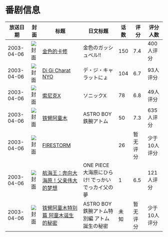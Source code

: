 # 番剧信息

|放送日期|封面|标题|日文标题|话数|评分|评分人数|
|---|---|---|---|---|---|---|
|2003-04-06|![封面](https://lain.bgm.tv/pic/cover/c/2e/3d/3754_tlwJO.jpg)|[金色的卡修](https://bangumi.tv/subject/3754)|金色のガッシュベル!!|150|7.4|400人评分|
|2003-04-06|![封面](https://lain.bgm.tv/pic/cover/c/5d/ae/14389_yGq11.jpg)|[Di Gi Charat NYO](https://bangumi.tv/subject/14389)|デ・ジ・キャラットにょ|104|6.7|93人评分|
|2003-04-06|![封面](https://lain.bgm.tv/pic/cover/c/2b/21/26314_64wdT.jpg)|[索尼克X](https://bangumi.tv/subject/26314)|ソニックX|78|6.8|49人评分|
|2003-04-06|![封面](https://lain.bgm.tv/pic/cover/c/d1/ad/28288_K0TsB.jpg)|[铁臂阿童木](https://bangumi.tv/subject/28288)|ASTRO BOY 鉄腕アトム|50|7.3|635人评分|
|2003-04-06|![封面](https://lain.bgm.tv/pic/cover/c/fa/c0/96046_dsoAC.jpg)|[FIRESTORM](https://bangumi.tv/subject/96046)||26|暂无评分|少于10人评分|
|2003-04-06|![封面](https://lain.bgm.tv/pic/cover/c/bc/7f/144665_1FFLG.jpg)|[航海王：奔向大海原！父亲伟大的梦想](https://bangumi.tv/subject/144665)|ONE PIECE 大海原にひらけ! でっかいでっカイ父の夢|1|6.5|121人评分|
|2003-04-06|![封面](https://lain.bgm.tv/pic/cover/c/bc/ab/425943_umXi8.jpg)|[铁臂阿童木特别篇 阿童木诞生的秘密](https://bangumi.tv/subject/425943)|ASTRO BOY 鉄腕アトム特別編 アトム誕生の秘密|未知|暂无评分|少于10人评分|
